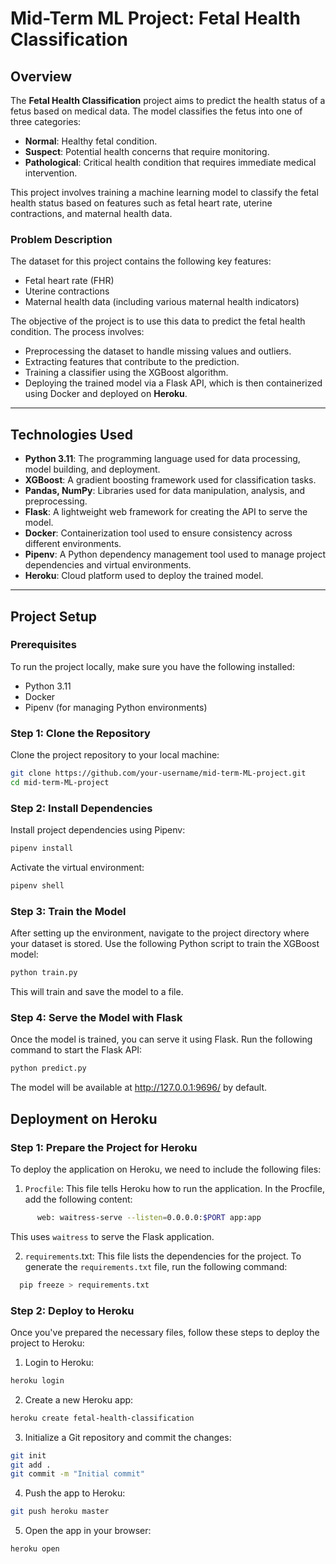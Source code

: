 # Mid-Term ML Project: Fetal Health Classification

## Overview

The **Fetal Health Classification** project aims to predict the health status of a fetus based on medical data. The model classifies the fetus into one of three categories:

- **Normal**: Healthy fetal condition.
- **Suspect**: Potential health concerns that require monitoring.
- **Pathological**: Critical health condition that requires immediate medical intervention.

This project involves training a machine learning model to classify the fetal health status based on features such as fetal heart rate, uterine contractions, and maternal health data.

### Problem Description

The dataset for this project contains the following key features:

- Fetal heart rate (FHR)
- Uterine contractions
- Maternal health data (including various maternal health indicators)

The objective of the project is to use this data to predict the fetal health condition. The process involves:

- Preprocessing the dataset to handle missing values and outliers.
- Extracting features that contribute to the prediction.
- Training a classifier using the XGBoost algorithm.
- Deploying the trained model via a Flask API, which is then containerized using Docker and deployed on **Heroku**.

---

## Technologies Used

- **Python 3.11**: The programming language used for data processing, model building, and deployment.
- **XGBoost**: A gradient boosting framework used for classification tasks.
- **Pandas, NumPy**: Libraries used for data manipulation, analysis, and preprocessing.
- **Flask**: A lightweight web framework for creating the API to serve the model.
- **Docker**: Containerization tool used to ensure consistency across different environments.
- **Pipenv**: A Python dependency management tool used to manage project dependencies and virtual environments.
- **Heroku**: Cloud platform used to deploy the trained model.

---

## Project Setup

### Prerequisites

To run the project locally, make sure you have the following installed:

- Python 3.11
- Docker
- Pipenv (for managing Python environments)

### Step 1: Clone the Repository

Clone the project repository to your local machine:

```bash
git clone https://github.com/your-username/mid-term-ML-project.git
cd mid-term-ML-project
```

### Step 2: Install Dependencies

Install project dependencies using Pipenv:

```bash
pipenv install
```
Activate the virtual environment:

```bash
pipenv shell
```

### Step 3: Train the Model

After setting up the environment, navigate to the project directory where your dataset is stored. Use the following Python script to train the XGBoost model:

```bash
python train.py
```
This will train and save the model to a file.


### Step 4: Serve the Model with Flask

Once the model is trained, you can serve it using Flask. Run the following command to start the Flask API:

```bash
python predict.py
```

The model will be available at http://127.0.0.1:9696/ by default.

## Deployment on Heroku

### Step 1: Prepare the Project for Heroku

To deploy the application on Heroku, we need to include the following files:

1. `Procfile`: This file tells Heroku how to run the application.
    In the Procfile, add the following content:

```bash
      web: waitress-serve --listen=0.0.0.0:$PORT app:app
```
This uses `waitress` to serve the Flask application.

2. `requirements`.txt: This file lists the dependencies for the project.
  To generate the `requirements.txt` file, run the following command:

```bash
  pip freeze > requirements.txt
```

### Step 2: Deploy to Heroku

Once you've prepared the necessary files, follow these steps to deploy the project to Heroku:

1. Login to Heroku:
```bash
heroku login
```

2. Create a new Heroku app:
```bash
heroku create fetal-health-classification
```

3. Initialize a Git repository and commit the changes:
```bash
git init
git add .
git commit -m "Initial commit"
```

4. Push the app to Heroku:
```bash 
git push heroku master
```

5. Open the app in your browser:
```bash
heroku open
```
